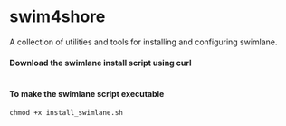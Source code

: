 # swim4shore
A collection of utilities and tools for installing and configuring swimlane.

#### Download the swimlane install script using curl
```

```

#### To make the swimlane script executable
```
chmod +x install_swimlane.sh
```
